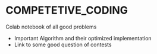 # COMPETETIVE_CODING
Colab notebook of all good problems 
* Important Algorithm and their optimized implementation
* Link to some good question of contests
